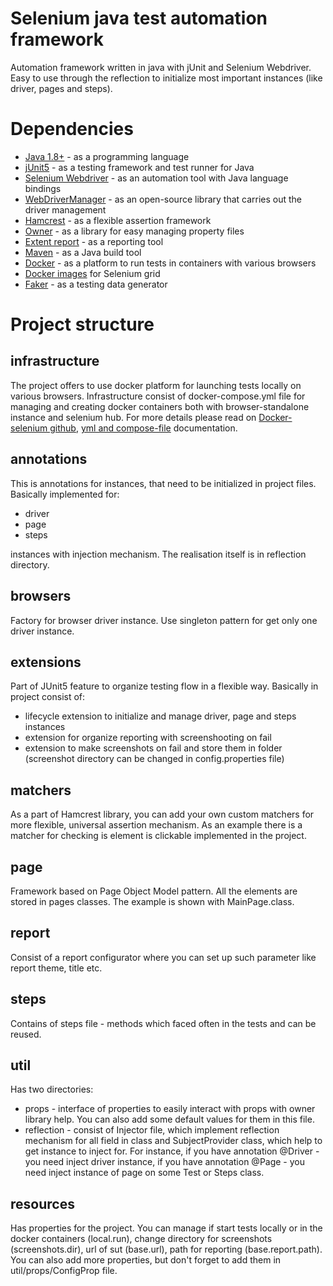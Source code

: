 # Selenium java test automation framework

Automation framework written in java with jUnit and Selenium Webdriver.
Easy to use through the reflection to initialize most important instances (like driver, pages and steps).

# Dependencies

- [Java 1.8+](https://openjdk.org/projects/jdk8/) - as a programming language
- [jUnit5](https://junit.org/junit5/) - as a testing framework and test runner for Java
- [Selenium Webdriver](https://www.selenium.dev) - as an automation tool with Java language bindings
- [WebDriverManager](https://bonigarcia.dev/webdrivermanager/) - as an open-source library that carries out the driver management
- [Hamcrest](https://hamcrest.org/JavaHamcrest/) - as a flexible assertion framework
- [Owner](http://owner.aeonbits.org/docs/usage/) - as a library for easy managing property files
- [Extent report](https://www.extentreports.com) - as a reporting tool
- [Maven](https://maven.apache.org) - as a Java build tool
- [Docker](https://www.docker.com) - as a platform to run tests in containers with various browsers 
- [Docker images](https://github.com/SeleniumHQ/docker-selenium) for Selenium grid
- [Faker](https://github.com/DiUS/java-faker) - as a testing data generator 

# Project structure

## infrastructure
The project offers to use docker platform for launching tests locally on various browsers. 
Infrastructure consist of docker-compose.yml file for managing and creating docker containers
both with browser-standalone instance and selenium hub. For more details please read on [Docker-selenium github](https://github.com/SeleniumHQ/docker-selenium), 
[yml and compose-file](https://docs.docker.com/compose/compose-file/) documentation.

## annotations
This is annotations for instances, that need to be initialized in project files. Basically implemented
for:
- driver
- page
- steps 

instances with injection mechanism. The realisation itself is in reflection directory.

## browsers
Factory for browser driver instance. Use singleton pattern for get only one driver instance.

## extensions
Part of JUnit5 feature to organize testing flow in a flexible way. Basically in project consist of:
- lifecycle extension to initialize and manage driver, page and steps instances
- extension for organize reporting with screenshooting on fail
- extension to make screenshots on fail and store them in folder (screenshot directory can be changed
in config.properties file)

## matchers
As a part of Hamcrest library, you can add your own custom matchers for more flexible, universal assertion mechanism.
As an example there is a matcher for checking is element is clickable implemented in the project. 

## page
Framework based on Page Object Model pattern. All the elements are stored in pages classes. The example
is shown with MainPage.class.

## report
Consist of a report configurator where you can set up such parameter like 
report theme, title etc.

## steps
Contains of steps file - methods which faced often in the tests and can be reused.

## util
Has two directories:
- props - interface of properties to easily interact with props with owner library help. You can also add some default values for them in this file.
- reflection - consist of Injector file, which implement reflection mechanism for all field in class
and SubjectProvider class, which help to get instance to inject for. For instance, if you have annotation @Driver - you need inject driver instance,
if you have annotation @Page - you need inject instance of page on some Test or Steps class.

## resources
Has properties for the project. You can manage if start tests locally or in the docker containers (local.run), change directory for screenshots (screenshots.dir), url of sut (base.url), path for reporting (base.report.path).
You can also add more properties, but don't forget to add them in util/props/ConfigProp file.


